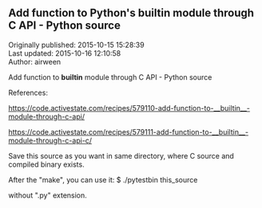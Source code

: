 ## Add function to Python's __builtin__ module through C API - Python source  
Originally published: 2015-10-15 15:28:39  
Last updated: 2015-10-16 12:10:58  
Author: airween   
  
Add function to __builtin__ module through C API - Python source

References:

https://code.activestate.com/recipes/579110-add-function-to-__builtin__-module-through-c-api/

https://code.activestate.com/recipes/579111-add-function-to-__builtin__-module-through-c-api-c/


Save this source as you want in same directory, where C source and compiled binary exists.

After the "make", you can use it:
$ ./pytestbin this_source

without ".py" extension.